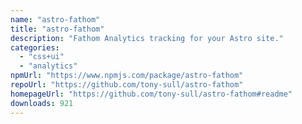 ```yaml
---
name: "astro-fathom"
title: "astro-fathom"
description: "Fathom Analytics tracking for your Astro site."
categories:
  - "css+ui"
  - "analytics"
npmUrl: "https://www.npmjs.com/package/astro-fathom"
repoUrl: "https://github.com/tony-sull/astro-fathom"
homepageUrl: "https://github.com/tony-sull/astro-fathom#readme"
downloads: 921
---
```

